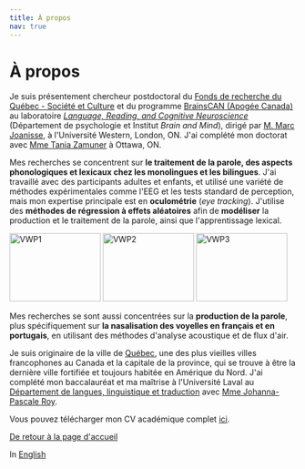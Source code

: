 ```yaml
---
title: À propos
nav: true
---
```


<h1>À propos</h1>

Je suis présentement chercheur postdoctoral du [Fonds de recherche du Québec - Société et Culture](http://www.frqsc.gouv.qc.ca/accueil) et du programme [BrainsCAN (Apogée Canada)](https://brainscan.uwo.ca/index.html) au laboratoire [_Language, Reading, and Cognitive Neuroscience_](http://www.psychology.uwo.ca/lrcn/index.html) (Département de psychologie et Institut _Brain and Mind_), dirigé par [M. Marc Joanisse](http://publish.uwo.ca/~marcj/), à l'Université Western, London, ON.  J'ai complété mon doctorat avec [Mme Tania Zamuner](http://artsites.uottawa.ca/zamuner/?lang=en) à Ottawa, ON.

Mes recherches se concentrent sur **le traitement de la parole, des aspects phonologiques et lexicaux chez les monolingues et les bilingues**. J'ai travaillé avec des participants adultes et enfants, et utilisé une variété de méthodes expérimentales comme l'EEG et les tests standard de perception, mais mon expertise principale est en **oculométrie** (_eye tracking_). J'utilise des **méthodes de régression à effets aléatoires** afin de **modéliser** la production et le traitement de la parole, ainsi que l'apprentissage lexical.

<img src="https://felixdtrudel.github.io/imageresources/VWP1.gif" alt="VWP1" width="160" height="120"> <img src="https://felixdtrudel.github.io/imageresources/VWP2.gif" alt="VWP2" width="160" height="120"> <img src="https://felixdtrudel.github.io/imageresources/VWP3.gif" alt="VWP3" width="160" height="120">

Mes recherches se sont aussi concentrées sur la **production de la parole**, plus spécifiquement sur **la nasalisation des voyelles en français et en portugais**, en utilisant des méthodes d'analyse acoustique et de flux d'air.

Je suis originaire de la ville de [Québec](https://fr.wikipedia.org/wiki/Québec_(ville)), une des plus vieilles villes francophones au Canada et la capitale de la province, qui se trouve à être la dernière ville fortifiée et toujours habitée en Amérique du Nord. J'ai complété mon baccalauréat et ma maîtrise à l'Université Laval au [Département de langues, linguistique et traduction](http://www.lli.ulaval.ca) avec [Mme Johanna-Pascale Roy](https://www.phonetique.ulaval.ca).

Vous pouvez télécharger mon CV académique complet [ici](https://felixdtrudel.github.io/CVfr.pdf).

[De retour à la page d'accueil](https://felixdtrudel.github.io/fr/index.html)

In [English](https://felixdtrudel.github.io/about.html)
